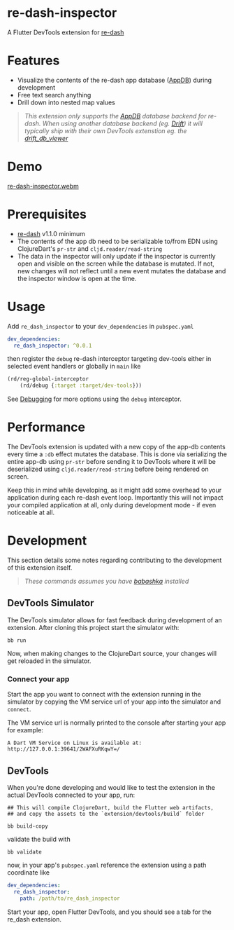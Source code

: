 # re-dash-inspector

A Flutter DevTools extension for [re-dash](https://github.com/htihospitality/re-dash)

# Features

- Visualize the contents of the re-dash app database ([AppDB](https://github.com/htihospitality/re-dash/blob/main/doc/04-databases.md#appdb)) during development
- Free text search anything
- Drill down into nested map values

> _This extension only supports the [AppDB](https://github.com/htihospitality/re-dash/blob/main/doc/04-databases.md#appdb) database backend for re-dash. When using another database backend (eg. [Drift](https://github.com/htihospitality/re-dash/blob/main/doc/04-databases.md#drift)) it will typically ship with their own DevTools extenstion eg. the [drift_db_viewer](https://drift.simonbinder.eu/docs/community_tools/#drift_db_viewer)_

# Demo

[re-dash-inspector.webm](https://github.com/user-attachments/assets/e6864f98-e97f-4d9a-8624-ac06c71c9cef)

# Prerequisites

- [re-dash](https://github.com/htihospitality/re-dash) v1.1.0 minimum 
- The contents of the app db need to be serializable to/from EDN using ClojureDart's `pr-str` and `cljd.reader/read-string`
- The data in the inspector will only update if the inspector is currently open and visible on the screen while the database is mutated. If not, new changes will not reflect until a new event mutates the database and the inspector window is open at the time.

# Usage

Add `re_dash_inspector` to your `dev_dependencies` in `pubspec.yaml`

```yaml
dev_dependencies:
  re_dash_inspector: ^0.0.1
```

then register the `debug` re-dash interceptor targeting dev-tools either in selected event handlers or globally in `main` like

```clojure
(rd/reg-global-interceptor
    (rd/debug {:target :target/dev-tools}))
```

See [Debugging](https://github.com/htihospitality/re-dash/blob/main/doc/02-debugging.md) for more options using the `debug` interceptor.

# Performance

The DevTools extension is updated with a new copy of the app-db contents every time a `:db` effect mutates the database. This is done via serializing the entire app-db using `pr-str` before sending it to DevTools where it will be deserialized using `cljd.reader/read-string` before being rendered on screen.

Keep this in mind while developing, as it might add some overhead to your application during each re-dash event loop. Importantly this will not impact your compiled application at all, only during development mode - if even noticeable at all.

# Development

This section details some notes regarding contributing to the development of this extension itself.

> _These commands assumes you have [babashka](https://github.com/babashka/babashka) installed_

## DevTools Simulator

The DevTools simulator allows for fast feedback during development of an extension. After cloning this project start the simulator with:

```shell
bb run
```
Now, when making changes to the ClojureDart source, your changes will get reloaded in the simulator.

### Connect your app

Start the app you want to connect with the extension running in the simulator by copying the VM service url of your app into the simulator and `connect`.

The VM service url is normally printed to the console after starting your app for example:

```
A Dart VM Service on Linux is available at: http://127.0.0.1:39641/2WAFXuRKqwY=/
```

## DevTools

When you're done developing and would like to test the extension in the actual DevTools connected to your app, run:

```shell
## This will compile ClojureDart, build the Flutter web artifacts,
## and copy the assets to the `extension/devtools/build` folder

bb build-copy
```

validate the build with

```shell
bb validate
```

now, in your app's `pubspec.yaml` reference the extension using a path coordinate like

```yaml
dev_dependencies:
  re_dash_inspector:
    path: /path/to/re_dash_inspector
```

Start your app, open Flutter DevTools, and you should see a tab for the re_dash extension.


